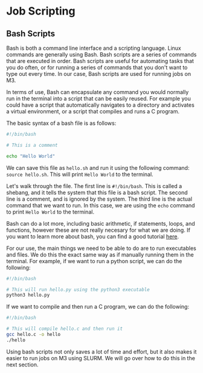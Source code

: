 # Job Scripting

## Bash Scripts

Bash is both a command line interface and a scripting language. Linux commands are generally using Bash. Bash scripts are a series of commands that are executed in order. Bash scripts are useful for automating tasks that you do often, or for running a series of commands that you don't want to type out every time. In our case, Bash scripts are used for running jobs on M3.

In terms of use, Bash can encapsulate any command you would normally run in the terminal into a script that can be easily reused. For example you could have a script that automatically navigates to a directory and activates a virtual environment, or a script that compiles and runs a C program.

The basic syntax of a bash file is as follows:

```bash
#!/bin/bash

# This is a comment

echo "Hello World"
```

We can save this file as `hello.sh` and run it using the following command: `source hello.sh`. This will print `Hello World` to the terminal.

Let's walk through the file. The first line is `#!/bin/bash`. This is called a shebang, and it tells the system that this file is a bash script. The second line is a comment, and is ignored by the system. The third line is the actual command that we want to run. In this case, we are using the `echo` command to print `Hello World` to the terminal.

Bash can do a lot more, including basic arithmetic, if statements, loops, and functions, however these are not really necesary for what we are doing. If you want to learn more about bash, you can find a good tutorial [here](https://linuxconfig.org/bash-scripting-tutorial).

For our use, the main things we need to be able to do are to run executables and files. We do this the exact same way as if manually running them in the terminal. For example, if we want to run a python script, we can do the following:

```bash
#!/bin/bash

# This will run hello.py using the python3 executable
python3 hello.py
```

If we want to compile and then run a C program, we can do the following:

```bash
#!/bin/bash

# This will compile hello.c and then run it
gcc hello.c -o hello
./hello
```

Using bash scripts not only saves a lot of time and effort, but it also makes it easier to run jobs on M3 using SLURM. We will go over how to do this in the next section.
